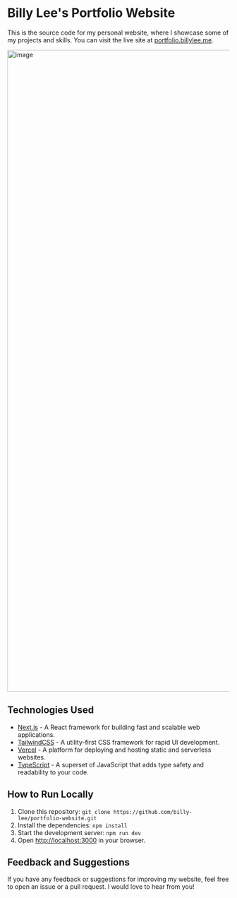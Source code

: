 # Billy Lee's Portfolio Website

This is the source code for my personal website, where I showcase some of my projects and skills. You can visit the live site at [portfolio.billylee.me](https://portfolio.billylee.me).

<img width="1453" alt="image" src="https://github.com/pl3lee/personal-website/assets/64212628/b0b83332-2e50-4a3c-b66d-5601559a1949">

## Technologies Used

- [Next.js](https://nextjs.org/) - A React framework for building fast and scalable web applications.
- [TailwindCSS](https://tailwindcss.com/) - A utility-first CSS framework for rapid UI development.
- [Vercel](https://vercel.com/) - A platform for deploying and hosting static and serverless websites.
- [TypeScript](https://www.typescriptlang.org/) - A superset of JavaScript that adds type safety and readability to your code.

## How to Run Locally

1. Clone this repository: `git clone https://github.com/billy-lee/portfolio-website.git`
2. Install the dependencies: `npm install`
3. Start the development server: `npm run dev`
4. Open [http://localhost:3000](http://localhost:3000) in your browser.

## Feedback and Suggestions

If you have any feedback or suggestions for improving my website, feel free to open an issue or a pull request. I would love to hear from you!


